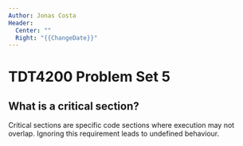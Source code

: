 ```yaml
---
Author: Jonas Costa
Header:
  Center: ""
  Right: "{{ChangeDate}}"
---
```


# TDT4200 Problem Set 5

## What is a critical section?

Critical sections are specific code sections where execution may not overlap. Ignoring this requirement leads to undefined behaviour.


<div style="break-after:page"></div>
